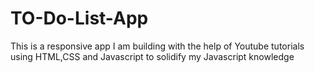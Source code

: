 # TO-Do-List-App
This is a responsive app I am building with the help of Youtube tutorials using HTML,CSS and Javascript to solidify my Javascript knowledge
